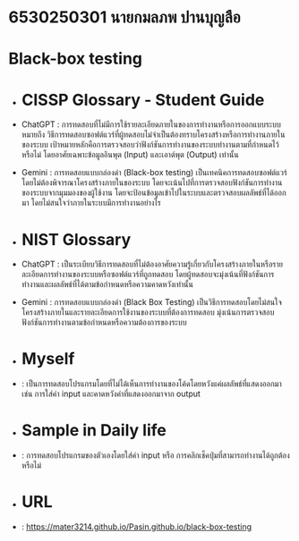 # 6530250301 นายกมลภพ ปานบุญลือ
# Black-box testing
- # CISSP Glossary - Student Guide
- ChatGPT :
การทดสอบที่ไม่มีการใช้รายละเอียดภายในของการทำงานหรือการออกแบบระบบ
หมายถึง วิธีการทดสอบซอฟต์แวร์ที่ผู้ทดสอบไม่จำเป็นต้องทราบโครงสร้างหรือการทำงานภายในของระบบ เป้าหมายหลักคือการตรวจสอบว่าฟังก์ชันการทำงานของระบบทำงานตามที่กำหนดไว้หรือไม่ โดยอาศัยเฉพาะข้อมูลอินพุต (Input) และเอาต์พุต (Output) เท่านั้น
- Gemini :
การทดสอบแบบกล่องดำ (Black-box testing) เป็นเทคนิคการทดสอบซอฟต์แวร์โดยไม่ต้องพิจารณาโครงสร้างภายในของระบบ  โดยจะเน้นไปที่การตรวจสอบฟังก์ชันการทำงานของระบบจากมุมมองของผู้ใช้งาน  โดยจะป้อนข้อมูลเข้าไปในระบบและตรวจสอบผลลัพธ์ที่ได้ออกมา  โดยไม่สนใจว่าภายในระบบมีการทำงานอย่างไร


- # NIST Glossary
- ChatGPT :
เป็นระเบียบวิธีการทดสอบที่ไม่ต้องอาศัยความรู้เกี่ยวกับโครงสร้างภายในหรือรายละเอียดการทำงานของระบบหรือซอฟต์แวร์ที่ถูกทดสอบ โดยผู้ทดสอบจะมุ่งเน้นที่ฟังก์ชันการทำงานและผลลัพธ์ที่ได้ตามข้อกำหนดหรือความคาดหวังเท่านั้น
- Gemini :
การทดสอบแบบกล่องดำ (Black Box Testing) เป็นวิธีการทดสอบโดยไม่สนใจโครงสร้างภายในและรายละเอียดการใช้งานของระบบที่ต้องการทดสอบ มุ่งเน้นการตรวจสอบฟังก์ชันการทำงานตามข้อกำหนดหรือความต้องการของระบบ


- # Myself
- : เป็นการทดสอบโปรแกรมโดยที่ไม่ได้เห็นการทำงานของโค้ดโดยหวังแค่ผลลัพธ์ที่แสดงออกมา เช่น การใส่ค่า input และคาดหวังค่าที่แสดงออกมาจาก output

- # Sample in Daily life
- : การทดสอบโปรแกรมของตัวเองโดยใส่ค่า input หรือ การคลิกเช็คปุ่มที่สามารถทำงานได้ถูกต้องหรือไม่

- # URL
- : https://mater3214.github.io/Pasin.github.io/black-box-testing
